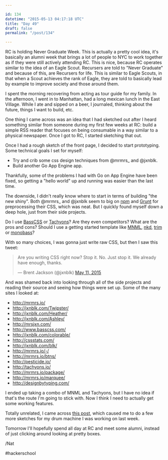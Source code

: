 ```yaml
---

id: 134
datetime: "2015-05-13 04:17:18 UTC"
title: "Day 49"
draft: false
permalink: "/post/134"

---
```


RC is holding Never Graduate Week. This is actually a pretty cool idea, it's basically an alumni week that brings a lot of people to NYC to work together as if they were still actively attending RC. This is nice, because RC operates similar to the idea of an Eagle Scout. Recursers are told to "Never Graduate" and because of this, are Recursers for life. This is similar to Eagle Scouts, in that when a Scout achieves the rank of Eagle, they are told to basically lead by example to improve society and those around them.

I spent the morning recovering from acting as tour guide for my family. In the afternoon, I went in to Manhattan, had a long mexican lunch in the East Village. While I ate and sipped on a beer, I journaled, thinking about the future, things I want to build, etc.

One thing I came across was an idea that I had sketched out after I heard something similar from someone during my first few weeks at RC: build a simple RSS reader that focuses on being consumable in a way similar to a physical newspaper. Once I got to RC, I started sketching that out.

Once I had a rough sketch of the front page, I decided to start prototyping. Some technical goals I set for myself: 

 - Try and crib some css design techniques from @mrmrs_ and @jxnblk.
 - Build another Go App Engine app.

Thankfully, some of the problems I had with Go on App Engine have been fixed, so getting a "hello world" up and running was easier than the last time.

The downside, I didn't really know where to start in terms of building "the new shiny". Both @mrmrs_ and @jxnblk seem to big on [npm](https://www.npmjs.com/) and [Grunt](https://gruntjs.com/) for preprocessing their CSS, which was neat. But I quickly found myself down a deep hole, just from their side projects.

Do I use [BassCSS](https://web.archive.org/web/20240210170839/https://basscss.com/) or [Tachyons](https://tachyons.io/)? Are they even competitors? What are the pros and cons? Should I use a getting started template like [MNML](https://github.com/mrmrs/mnml), [nkd](https://web.archive.org/web/20230922080042/http://nkd.cc/), [trim](https://github.com/mrmrs/trim) or [monobass](https://github.com/basscss/monobass)? 

With so many choices, I was gonna just write raw CSS, but then I saw this tweet:

<blockquote class="twitter-tweet" lang="en"><p lang="en" dir="ltr">Are you writing CSS right now?&#10;&#10;Stop it. No. Just stop it. We already have enough, thanks.</p>&mdash; Brent Jackson (@jxnblk) <a href="https://twitter.com/jxnblk/status/597836898174926848">May 11, 2015</a></blockquote>

And was shamed back into looking through all of the side projects and reading their source and seeing how things were set up. Some of the many sites I looked at:

 - http://mrmrs.io/
 - http://jxnblk.com/Twipster/
 - http://jxnblk.com/Heather/
 - http://jxnblk.com/Ashley/
 - http://mrsjxn.com/
 - http://www.basscss.com/
 - http://jxnblk.com/colorable/
 - http://cssstats.com/
 - http://jxnblk.com/blk/
 - http://mrmrs.io/-/
 - http://mrmrs.io/btns/
 - http://pesticide.io/
 - http://tachyons.io/
 - http://mrmrs.io/package/
 - http://mrmrs.io/marquee/
 - http://designbytyping.com/

I ended up taking a combo of MNML and Tachyons, but I have no idea if that's the route I'm going to stick with. Now I think I need to actually get some working features.

Totally unrelated, I came across [this post](https://jxnblk.tumblr.com/post/210090110/nnn-mono-iphone-synth-love-this-minimalist), which caused me to do a few more sketches for my drum machine I was working on last week.

Tomorrow I'll hopefully spend all day at RC and meet some alumni, instead of just clicking around looking at pretty boxes.

/Nat

#hackerschool

